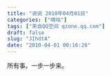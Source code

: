 ```yaml
---
title: "说说 2010年04月01日"
categories: ["嘀咕"]
tags: ["来自QQ空间 qzone.qq.com"]
draft: false
slug: "JIhdtA"
date: "2010-04-01 00:16:26"
---
```


所有事。一步一步来。
